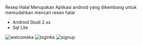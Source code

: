Resep Halal Merupakan Aplikasi android yang dikembang untuk memudahkan mencari reseo halal
- Android Studi 2.xx
- Sql Lite

![welcomeka](https://user-images.githubusercontent.com/16913686/51289707-c7d83380-1a33-11e9-93d9-a8367dea3f7f.png)
![loginka](https://user-images.githubusercontent.com/16913686/51289710-c870ca00-1a33-11e9-9fb4-e206adbcd688.png)
![signup](https://user-images.githubusercontent.com/16913686/51289712-c870ca00-1a33-11e9-89d8-bf7dd0893e92.png)



